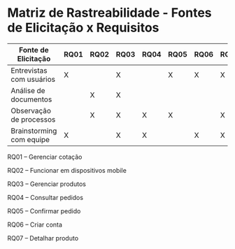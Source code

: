# Matriz de Rastreabilidade - Fontes de Elicitação x Requisitos

| Fonte de Elicitação     | RQ01 | RQ02 | RQ03 | RQ04 | RQ05 | RQ06 | RQ07 |
|-------------------------|------|------|------|------|------|------|------|
| Entrevistas com usuários|  X   |      |  X   |      | X    |  X   |  X   |
| Análise de documentos   |      |  X   |  X   |      |      |      |      |
| Observação de processos |      |  X   |  X   | X    |  X   |      |  X   |
| Brainstorming com equipe|  X   |      |  X   |  X   |      |  X   |  X   |

RQ01 – Gerenciar cotação

RQ02 – Funcionar em dispositivos mobile

RQ03 – Gerenciar produtos

RQ04 – Consultar pedidos

RQ05 – Confirmar pedido

RQ06 – Criar conta

RQ07 – Detalhar produto
